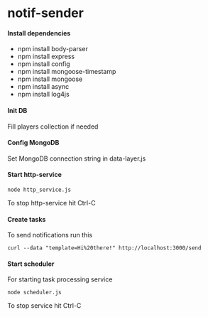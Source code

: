 notif-sender
============

#### Install dependencies
* npm install body-parser
* npm install express
* npm install config
* npm install mongoose-timestamp
* npm install mongoose
* npm install async
* npm install log4js

#### Init DB 
Fill players collection if needed

#### Config MongoDB
Set MongoDB connection string in data-layer.js

#### Start http-service
```
node http_service.js
```
To stop http-service hit Ctrl-C

#### Create tasks
To send notifications run this
```
curl --data "template=Hi%20there!" http://localhost:3000/send
```

#### Start scheduler
For starting task processing service
```
node scheduler.js
```
To stop service hit Ctrl-C
